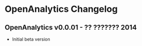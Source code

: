 OpenAnalytics Changelog
=======================

OpenAnalytics v0.0.01 - ?? ??????? 2014
---------------------------------------

 - Initial beta version

